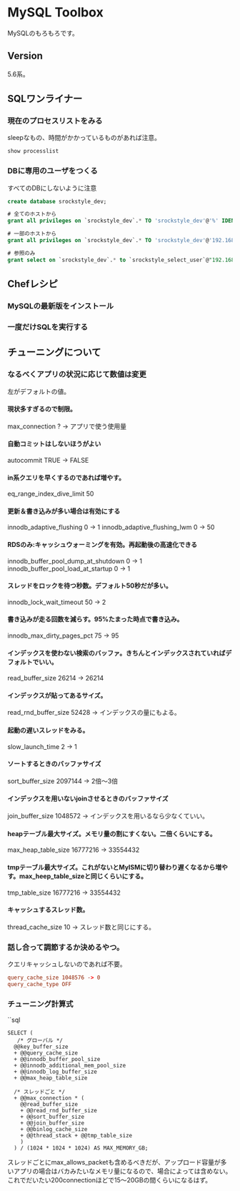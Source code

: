 # MySQL Toolbox

MySQLのもろもろです。

## Version

5.6系。

## SQLワンライナー

### 現在のプロセスリストをみる

sleepなもの、時間がかかっているものがあれば注意。

```sql
show processlist
```

### DBに専用のユーザをつくる

すべてのDBにしないように注意

```sql
create database srockstyle_dev;

# 全てのホストから
grant all privileges on `srockstyle_dev`.* TO 'srockstyle_dev'@'%' IDENTIFIED BY '<password>';

# 一部のホストから
grant all privileges on `srockstyle_dev`.* TO 'srockstyle_dev'@'192.168.1.2' IDENTIFIED BY '<password>';

# 参照のみ
grant select on `srockstyle_dev`.* to `srockstyle_select_user`@"192.168.0.7" identified by '<パスワード>';
```

## Chefレシピ

### MySQLの最新版をインストール

### 一度だけSQLを実行する



## チューニングについて

### なるべくアプリの状況に応じて数値は変更

左がデフォルトの値。

#### 現状多すぎるので制限。
max_connection ? -> アプリで使う使用量
#### 自動コミットはしないほうがよい
autocommit  TRUE -> FALSE
#### in系クエリを早くするのであれば増やす。
eq_range_index_dive_limit   50
#### 更新＆書き込みが多い場合は有効にする
innodb_adaptive_flushing  0 -> 1
innodb_adaptive_flushing_lwm  0 -> 50
#### RDSのみ:キャッシュウォーミングを有効。再起動後の高速化できる
innodb_buffer_pool_dump_at_shutdown 0 -> 1
innodb_buffer_pool_load_at_startup  0 -> 1
#### スレッドをロックを待つ秒数。デフォルト50秒だが多い。
innodb_lock_wait_timeout  50 -> 2
#### 書き込みが走る回数を減らす。95%たまった時点で書き込み。
innodb_max_dirty_pages_pct  75 -> 95
#### インデックスを使わない検索のバッファ。きちんとインデックスされていればデフォルトでいい。
read_buffer_size  26214 -> 26214
#### インデックスが貼ってあるサイズ。
read_rnd_buffer_size  52428 -> インデックスの量にもよる。
#### 起動の遅いスレッドをみる。
slow_launch_time    2 -> 1
#### ソートするときのバッファサイズ
sort_buffer_size  2097144 -> 2倍〜3倍
#### インデックスを用いないjoinさせるときのバッファサイズ
join_buffer_size 1048572 -> インデックスを用いるなら少なくていい。
#### heapテーブル最大サイズ。メモリ量の割にすくない。二倍くらいにする。
max_heap_table_size 16777216 -> 33554432
#### tmpテーブル最大サイズ。これがないとMyISMに切り替わり遅くなるから増やす。max_heep_table_sizeと同じくらいにする。
tmp_table_size 16777216 -> 33554432
#### キャッシュするスレッド数。
thread_cache_size 10 -> スレッド数と同じにする。

### 話し合って調節するか決めるやつ。
クエリキャッシュしないのであれば不要。

```my.cnf
query_cache_size 1048576 -> 0
query_cache_type OFF
```

### チューニング計算式

``sql
```計算SQL
SELECT (
   /* グローバル */
  @@key_buffer_size
  + @@query_cache_size
  + @@innodb_buffer_pool_size
  + @@innodb_additional_mem_pool_size
  + @@innodb_log_buffer_size
  + @@max_heap_table_size

  /* スレッドごと */
  + @@max_connection * (
    @@read_buffer_size
    + @@read_rnd_buffer_size
    + @@sort_buffer_size
    + @@join_buffer_size
    + @@binlog_cache_size
    + @@thread_stack + @@tmp_table_size
    )
  ) / (1024 * 1024 * 1024) AS MAX_MEMORY_GB;
```

スレッドごとにmax_allows_packetも含めるべきだが、アップロード容量が多いアプリの場合はバカみたいなメモリ量になるので、場合によっては含めない。
これでだいたい200connectionほどで15〜20GBの間くらいになるはず。


